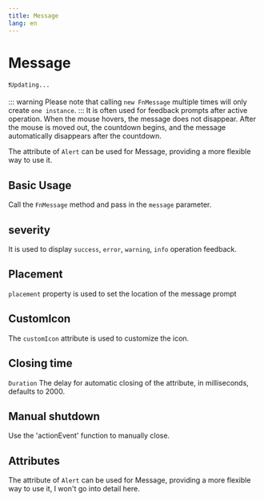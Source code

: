 ```yaml
---
title: Message
lang: en
---
```


<script setup lang="ts">
  import props from "../../../example/message/description/en-props.ts";
  import slots from "../../../example/message/description/en-slots.ts";
</script>

# Message

`❗️Updating... `

::: warning
Please note that calling `new FnMessage` multiple times will only create `one instance`.
:::
It is often used for feedback prompts after active operation. When the mouse hovers, the message does not disappear. After the mouse is moved out, the countdown begins, and the message automatically disappears after the countdown.

The attribute of `Alert` can be used for Message, providing a more flexible way to use it.

## Basic Usage

Call the ```FnMessage``` method and pass in the ```message``` parameter.
<demo src="../../../example/message/base.vue" />

## severity

It is used to display `success`, `error`, `warning`, `info`  operation feedback.

<demo src="../../../example/message/severity.vue" />

## Placement

```placement``` property is used to set the location of the message prompt
<demo src="../../../example/message/placement.vue" />

## CustomIcon

The `customIcon` attribute is used to customize the icon.
<demo src="../../../example/message/icon.vue" />

## Closing time

`Duration` The delay for automatic closing of the attribute, in milliseconds, defaults to 2000.

<demo src="../../../example/message/time.vue" />


## Manual shutdown

Use the 'actionEvent' function to manually close.

<demo src="../../../example/message/action.vue" />

## Attributes

The attribute of `Alert` can be used for Message, providing a more flexible way to use it, I won't go into detail here.

<table-block type="propsEn" :data="props" />

